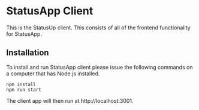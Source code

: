 # StatusApp Client
This is the StatusUp client. This consists of all of the frontend functionality for StatusApp. 
## Installation
To install and run StatusApp client please issue the following commands on a computer that has Node.js installed.
```
npm install
npm run start
```
The client app will then run at http://localhost:3001.